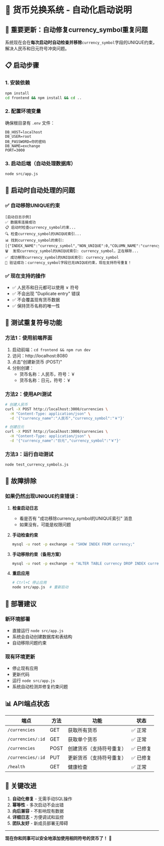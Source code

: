 # 🚀 货币兑换系统 - 自动化启动说明

## 🎯 重要更新：自动修复currency_symbol重复问题

系统现在会在**每次启动时自动检查并移除**`currency_symbol`字段的UNIQUE约束，解决人民币和日元符号冲突问题。

## 📋 启动步骤

### 1. 安装依赖
```bash
npm install
cd frontend && npm install && cd ..
```

### 2. 配置环境变量
确保根目录有 `.env` 文件：
```env
DB_HOST=localhost
DB_USER=root
DB_PASSWORD=你的密码
DB_NAME=exchange
PORT=3000
```

### 3. 启动后端（自动处理数据库）
```bash
node src/app.js
```

## 🔧 启动时自动处理的问题

### ✅ 自动移除UNIQUE约束
```
[启动日志示例]
✅ 数据库连接成功
📋 启动时检查currency_symbol约束...
🔍 检查currency_symbol的UNIQUE索引...
📊 找到currency_symbol的索引: [{"INDEX_NAME":"currency_symbol","NON_UNIQUE":0,"COLUMN_NAME":"currency_symbol"}]
🗑️  发现currency_symbol的UNIQUE索引: currency_symbol，正在移除...
✅ 成功移除currency_symbol的UNIQUE索引: currency_symbol
🎉 验证成功：currency_symbol字段已无UNIQUE约束，现在支持符号重复！
```

### ✅ 现在支持的操作
- ✅ 人民币和日元都可以使用 `￥` 符号
- ✅ 不会出现 "Duplicate entry" 错误
- ✅ 不会覆盖现有货币数据
- ✅ 保持货币名称的唯一性

## 🧪 测试重复符号功能

### 方法1：使用前端界面
1. 启动前端：`cd frontend && npm run dev`
2. 访问：http://localhost:8080
3. 点击"创建新货币 (POST)"
4. 分别创建：
   - 货币名称：人民币，符号：￥
   - 货币名称：日元，符号：￥

### 方法2：使用API测试
```bash
# 创建人民币
curl -X POST http://localhost:3000/currencies \
  -H "Content-Type: application/json" \
  -d '{"currency_name":"人民币","currency_symbol":"￥"}'

# 创建日元  
curl -X POST http://localhost:3000/currencies \
  -H "Content-Type: application/json" \
  -d '{"currency_name":"日元","currency_symbol":"￥"}'
```

### 方法3：运行自动测试
```bash
node test_currency_symbols.js
```

## 🚨 故障排除

### 如果仍然出现UNIQUE约束错误：

1. **检查启动日志**
   - 看是否有 "成功移除currency_symbol的UNIQUE索引" 消息
   - 如果没有，可能是权限问题

2. **手动检查约束**
   ```bash
   mysql -u root -p exchange -e "SHOW INDEX FROM currency;"
   ```

3. **手动移除约束（备用方案）**
   ```bash
   mysql -u root -p exchange -e "ALTER TABLE currency DROP INDEX currency_symbol;"
   ```

4. **重启应用**
   ```bash
   # Ctrl+C 停止应用
   node src/app.js  # 重新启动
   ```

## 🎯 部署建议

### 新环境部署
- 直接运行 `node src/app.js`
- 系统会自动创建数据库和表结构
- 自动移除问题约束

### 现有环境更新
- 停止现有应用
- 更新代码
- 运行 `node src/app.js`
- 系统自动检测并修复约束问题

## 📊 API端点状态

| 端点 | 方法 | 功能 | 状态 |
|------|------|------|------|
| `/currencies` | GET | 获取所有货币 | ✅ 正常 |
| `/currencies/:id` | GET | 获取单个货币 | ✅ 正常 |
| `/currencies` | POST | 创建货币（支持符号重复） | ✅ 已修复 |
| `/currencies/:id` | PUT | 更新货币（支持符号重复） | ✅ 已修复 |
| `/health` | GET | 健康检查 | ✅ 正常 |

## 🌟 关键改进

1. **自动化修复** - 无需手动SQL操作
2. **幂等性** - 多次启动不会出错
3. **向后兼容** - 不影响现有数据
4. **详细日志** - 方便调试和监控
5. **团队友好** - 新成员部署无障碍

---

**现在你和同事可以安全地添加使用相同符号的货币了！** 🎉 